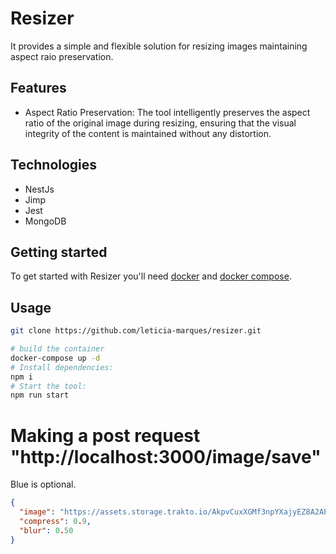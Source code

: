 # Resizer

It provides a simple and flexible solution for resizing images maintaining
aspect raio preservation.

## Features

- Aspect Ratio Preservation: The tool intelligently preserves the aspect ratio
  of the original image during resizing, ensuring that the visual integrity of
  the content is maintained without any distortion.

## Technologies

- NestJs
- Jimp
- Jest
- MongoDB

## Getting started

To get started with Resizer you'll need
[docker](https://docs.docker.com/engine/install/) and
[docker compose](https://docs.docker.com/compose/).

## Usage

```bash
git clone https://github.com/leticia-marques/resizer.git
```

```bash
# build the container
docker-compose up -d
# Install dependencies:
npm i
# Start the tool:
npm run start
```

# Making a post request "http://localhost:3000/image/save"
Blue is optional.
```json
{
  "image": "https://assets.storage.trakto.io/AkpvCuxXGMf3npYXajyEZ8A2APn2/0e406885-9d03-4c72-bd92-c6411fbe5c49.jpeg",
  "compress": 0.9,
  "blur": 0.50
}
```

